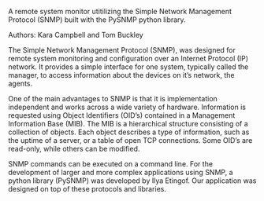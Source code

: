 ﻿A remote system monitor utitilizing the Simple Network Management Protocol (SNMP) built with the PySNMP python library. 

Authors: Kara Campbell and Tom Buckley

The Simple Network Management Protocol (SNMP), was designed for remote system monitoring and configuration over an Internet Protocol (IP) network.  It provides a simple interface for one system, typically called the manager, to access information about the devices on it’s network, the agents.   

One of the main advantages to SNMP is that it is implementation independent and works across a wide variety of hardware.   Information is requested using Object Identifiers (OID’s) contained in a Management Information Base (MIB).  The MIB is a hierarchical structure consisting of a collection of objects.  Each object describes a type of information, such as the uptime of a server, or a table of open TCP connections.  Some OID’s are read-only, while others can be modified.

SNMP commands can be executed on a command line.  For the development of larger and more complex applications using SNMP, a python library (PySNMP) was developed by Ilya Etingof.  Our application was designed on top of these protocols and libraries.




